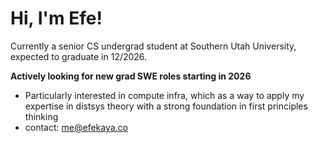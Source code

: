 # Hi, I'm Efe!

Currently a senior CS undergrad student at Southern Utah University, expected to graduate in 12/2026.  

**Actively looking for new grad SWE roles starting in 2026**  
- Particularly interested in compute infra, which as a way to apply my expertise in distsys theory with a strong foundation in first principles thinking
- contact: me@efekaya.co
